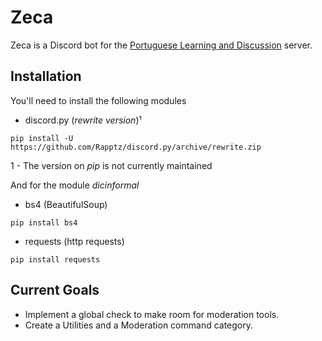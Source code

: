# Zeca
Zeca is a Discord bot for the [Portuguese Learning and Discussion](https://discord.gg/xMwmBZe) server.

## Installation

You'll need to install the following modules
- discord.py (*rewrite version*)¹

```pip install -U https://github.com/Rapptz/discord.py/archive/rewrite.zip```

1 - The version on *pip* is not currently maintained

And for the module *dicinformal*
- bs4 (BeautifulSoup)

```pip install bs4```

- requests (http requests)

```pip install requests```

## Current Goals

 - Implement a global check to make room for moderation tools.
 - Create a Utilities and a Moderation command category.
